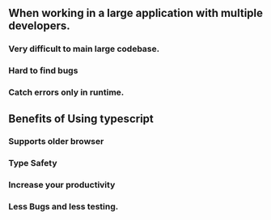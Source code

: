 ## When working in a large application with multiple developers.

### Very difficult to main large codebase.

### Hard to find bugs

### Catch errors only in runtime.

## Benefits of Using typescript

### Supports older browser

### Type Safety

### Increase your productivity

### Less Bugs and less testing.

###

###
